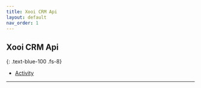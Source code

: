 ```yaml
---
title: Xooi CRM Api
layout: default
nav_order: 1
---
```

## Xooi CRM Api
{: .text-blue-100 .fs-8}

- [Activity](/docs/activity)
---



